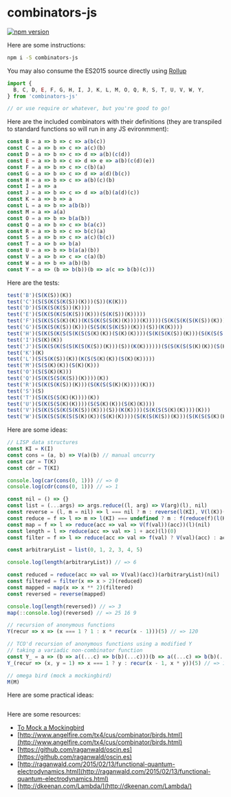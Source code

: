 # combinators-js

[![npm version](https://badge.fury.io/js/combinators-js.svg)](http://badge.fury.io/js/combinators-js)

Here are some instructions:

```bash
npm i -S combinators-js
```

You may also consume the ES2015 source directly using [Rollup](https://github.com/rollup/rollup)

```javascript
import {
  B, C, D, E, F, G, H, I, J, K, L, M, O, Q, R, S, T, U, V, W, Y,
} from 'combinators-js'

// or use require or whatever, but you're good to go!
```

Here are the included combinators with their definitions (they are transpiled to standard functions so will run in any JS evironmment):

```javascript
const B = a => b => c => a(b(c))
const C = a => b => c => a(c)(b)
const D = a => b => c => d => a(b)(c(d))
const E = a => b => c => d => e => a(b)(c(d)(e))
const F = a => b => c => c(b)(a)
const G = a => b => c => d => a(d)(b(c))
const H = a => b => c => a(b)(c)(b)
const I = a => a
const J = a => b => c => d => a(b)(a(d)(c))
const K = a => b => a
const L = a => b => a(b(b))
const M = a => a(a)
const O = a => b => b(a(b))
const Q = a => b => c => b(a(c))
const R = a => b => c => b(c)(a)
const S = a => b => c => a(c)(b(c))
const T = a => b => b(a)
const U = a => b => b(a(a)(b))
const V = a => b => c => c(a)(b)
const W = a => b => a(b)(b)
const Y = a => (b => b(b))(b => a(c => b(b)(c)))
```

Here are the tests:

```javascript
test('B')(S(K(S))(K))
test('C')(S(S(K(S(K(S))(K)))(S))(K(K)))
test('D')(S(K(S(K(S))(K))))
test('E')(S(K(S(K(S(K(S))(K)))(S(K(S))(K)))))
test('F')(S(K(S(S(K)(K))(K(S(K(S(S(K)(K))))(K)))))(S(K(S(K(S(K(S))(K)))(S(K(S))(K))))(S(K(S(S(K)(K))))(K))))
test('G')(S(K(S(K(S))(K)))(S(S(K(S(K(S))(K)))(S))(K(K))))
test('H')(S(K(S(K(S(S(K(S(S(K)(K))(S(K)(K))))(S(K(S(K(S))(K)))(S(K(S(S(K)(K))))(K))))))(K)))(S(K(S(S(K(S(K(S))(K)))(S))(K(K))))))
test('I')(S(K)(K))
test('J')(S(K(S(K(S(S(K(S(K(S))(K)))(S))(K(K))))))(S(S(K(S(S(K)(K))(S(K)(K))))(S(K(S(K(S))(K)))(S(K(S(S(K)(K))))(K))))(K(S(K(S(S(K(S(K(S))(K)))(S))(K(K))))(S(K(S(K(S(K(S))(K)))(S(K(S))(K)))))))))
test('K')(K)
test('L')(S(S(K(S))(K))(K(S(S(K)(K))(S(K)(K)))))
test('M')(S(S(K)(K))(S(K)(K)))
test('O')(S(S(K)(K)))
test('Q')(S(K(S(S(K(S))(K))))(K))
test('R')(S(K(S(K(S))(K)))(S(K(S(S(K)(K))))(K)))
test('S')(S)
test('T')(S(K(S(S(K)(K))))(K))
test('U')(S(K(S(S(K)(K))))(S(S(K)(K))(S(K)(K))))
test('V')(S(K(S(S(K(S(K(S))(K)))(S))(K(K))))(S(K(S(S(K)(K))))(K)))
test('W')(S(K(S(S(K(S(S(K)(K))(S(K)(K))))(S(K(S(K(S))(K)))(S(K(S(S(K)(K))))(K))))))(K))
```

Here are some ideas:

```javascript
// LISP data structures
const KI = K(I)
const cons = (a, b) => V(a)(b) // manual uncurry
const car = T(K)
const cdr = T(KI)

console.log(car(cons(0, 1))) // => 0
console.log(cdr(cons(0, 1))) // => 1

const nil = () => {}
const list = (...args) => args.reduce((l, arg) => V(arg)(l), nil)
const reverse = (l, m = nil) => l === nil ? m : reverse(l(KI), V(l(K))(m))
const reduce = f => l => m => l(KI) === undefined ? m : f(reduce(f)(l(KI))(m))(l(K))
const map = f => l => reduce(acc => val => V(f(val))(acc))(l)(nil)
const length = l => reduce(acc => val => 1 + acc)(l)(0)
const filter = f => l => reduce(acc => val => f(val) ? V(val)(acc) : acc)(l)(nil)

const arbitraryList = list(0, 1, 2, 3, 4, 5)

console.log(length(arbitraryList)) // => 6

const reduced = reduce(acc => val => V(val)(acc))(arbitraryList)(nil)
const filtered = filter(x => x > 2)(reduced)
const mapped = map(x => x ** 2)(filtered)
const reversed = reverse(mapped)

console.log(length(reversed)) // => 3
map(::console.log)(reversed) // => 25 16 9
```

```javascript
// recursion of anonymous functions
Y(recur => x => (x === 1 ? 1 : x * recur(x - 1)))(5) // => 120

// TCO'd recursion of anonymous functions using a modified Y
// taking a variadic non-combinator function
const Y_ = a => (b => a((...c) => b(b)(...c)))(b => a((...c) => b(b)(...c)))
Y_(recur => (x, y = 1) => x === 1 ? y : recur(x - 1, x * y))(5) // => 120
```

```javascript
// omega bird (mock a mockingbird)
M(M)
```

Here are some practical ideas:

```javascript

```

Here are some resources:
- [To Mock a Mockingbird](https://en.wikipedia.org/wiki/To_Mock_a_Mockingbird)
- [http://www.angelfire.com/tx4/cus/combinator/birds.html](http://www.angelfire.com/tx4/cus/combinator/birds.html)
- [https://github.com/raganwald/oscin.es](https://github.com/raganwald/oscin.es)
- [http://raganwald.com/2015/02/13/functional-quantum-electrodynamics.html](http://raganwald.com/2015/02/13/functional-quantum-electrodynamics.html)
- [http://dkeenan.com/Lambda/](http://dkeenan.com/Lambda/)
